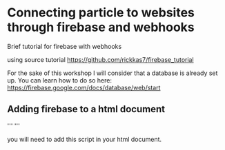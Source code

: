 # Connecting particle to websites through firebase and webhooks
Brief tutorial for firebase with webhooks

using source tutorial https://github.com/rickkas7/firebase_tutorial

For the sake of this workshop I will consider that a database is already set up.
You can learn how to do so here:
https://firebase.google.com/docs/database/web/start

## Adding firebase to a html document

''' <script defer src="https://www.gstatic.com/firebasejs/7.13.1/firebase-app.js"></script> '''

you will need to add this script in your html document.



